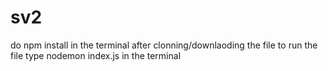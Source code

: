 # sv2
do npm install in the terminal after clonning/downlaoding the file 
to run the file type nodemon index.js in the terminal
